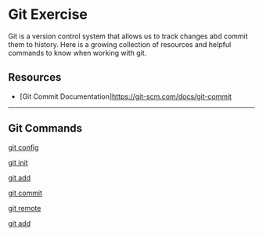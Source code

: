 # Git Exercise 
Git is a version control system that allows us to track changes abd commit them to history.
Here is a growing collection of resources and helpful commands to know when working with git.
## Resources
- [Git Commit Documentation]https://git-scm.com/docs/git-commit
---

## Git Commands
[git config](./Commands/Config.md)

[git init](./Commands/Init.md)

[git add](./Commands/Add.md)

[git commit](./Commands/Commit.md)

[git remote](./Commands/Remote.md)

[git add](./Commands/Add.md)

